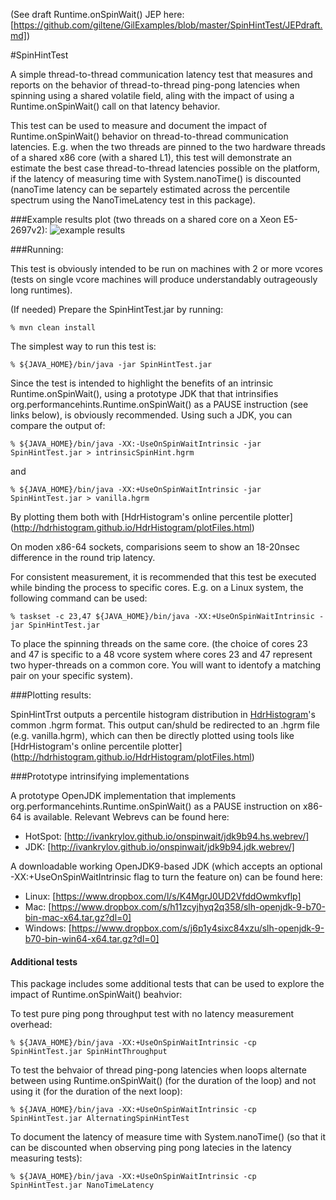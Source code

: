 (See draft Runtime.onSpinWait() JEP here: [https://github.com/giltene/GilExamples/blob/master/SpinHintTest/JEPdraft.md])

#SpinHintTest

A simple thread-to-thread communication latency test that measures and reports on the
behavior of thread-to-thread ping-pong latencies when spinning using a shared volatile
field, aling with the impact of using a Runtime.onSpinWait() call on that latency behavior.

This test can be used to measure and document the impact of Runtime.onSpinWait() behavior
on thread-to-thread communication latencies. E.g. when the two threads are pinned to
the two hardware threads of a shared x86 core (with a shared L1), this test will
demonstrate an estimate the best case thread-to-thread latencies possible on the
platform, if the latency of measuring time with System.nanoTime() is discounted
(nanoTime latency can be separtely estimated across the percentile spectrum using
the NanoTimeLatency test in this package).

###Example results plot (two threads on a shared core on a Xeon E5-2697v2): 
![example results] 

###Running:

This test is obviously intended to be run on machines with 2 or more vcores (tests on single vcore machines will
produce understandably outrageously long runtimes).
 
(If needed) Prepare the SpinHintTest.jar by running:
 
    % mvn clean install

The simplest way to run this test is:

    % ${JAVA_HOME}/bin/java -jar SpinHintTest.jar

Since the test is intended to highlight the benefits of an intrinsic Runtime.onSpinWait(), using a prototype JDK
that that intrinsifies org.performancehints.Runtime.onSpinWait() as a PAUSE instruction
(see links below), is obviously recommended. Using such a JDK, you can compare the output of:

    % ${JAVA_HOME}/bin/java -XX:-UseOnSpinWaitIntrinsic -jar SpinHintTest.jar > intrinsicSpinHint.hgrm

and 
    
    % ${JAVA_HOME}/bin/java -XX:+UseOnSpinWaitIntrinsic -jar SpinHintTest.jar > vanilla.hgrm

By plotting them both with [HdrHistogram's online percentile plotter] (http://hdrhistogram.github.io/HdrHistogram/plotFiles.html)

On moden x86-64 sockets, comparisions seem to show an 18-20nsec difference in the round trip latency.  

For consistent measurement, it is recommended that this test be executed while
binding the process to specific cores. E.g. on a Linux system, the following
command can be used:

    % taskset -c 23,47 ${JAVA_HOME}/bin/java -XX:+UseOnSpinWaitIntrinsic -jar SpinHintTest.jar
    
To place the spinning threads on the same core. (the choice of cores 23 and 47 is specific
to a 48 vcore system where cores 23 and 47 represent two hyper-threads on a common core. You will want
to identofy a matching pair on your specific system).
 
###Plotting results:
 
SpinHintTrst outputs a percentile histogram distribution in [HdrHistogram](http://hdrhistogram.org)'s common
.hgrm format. This output can/shuld be redirected to an .hgrm file (e.g. vanilla.hgrm),
which can then be directly plotted using tools like [HdrHistogram's online percentile plotter] (http://hdrhistogram.github.io/HdrHistogram/plotFiles.html)

 
###Prototype intrinsifying implementations

A prototype OpenJDK implementation that implements org.performancehints.Runtime.onSpinWait() as a PAUSE instruction
on x86-64 is available. Relevant Webrevs can be found here:  
- HotSpot: [http://ivankrylov.github.io/onspinwait/jdk9b94.hs.webrev/]  
- JDK: [http://ivankrylov.github.io/onspinwait/jdk9b94.jdk.webrev/]  
      
A downloadable working OpenJDK9-based JDK (which accepts an optional -XX:+UseOnSpinWaitIntrinsic flag to turn the
feature on) can be found here:   
- Linux: [https://www.dropbox.com/l/s/K4MgrJ0UD2VfddOwmkvflp]  
- Mac: [https://www.dropbox.com/s/h11zcyjhyq2q358/slh-openjdk-9-b70-bin-mac-x64.tar.gz?dl=0]  
- Windows: [https://www.dropbox.com/s/j6p1y4sixc84xzu/slh-openjdk-9-b70-bin-win64-x64.tar.gz?dl=0]  

#### Additional tests

This package includes some additional tests that can be used to explore the impact of Runtime.onSpinWait()
beahvior: 

To test pure ping pong throughput test with no latency measurement overhead:

    % ${JAVA_HOME}/bin/java -XX:+UseOnSpinWaitIntrinsic -cp SpinHintTest.jar SpinHintThroughput

To test the behvaior of thread ping-pong latencies when loops alternate between using Runtime.onSpinWait()
(for the duration of the loop) and not using it (for the duration of the next loop):

    % ${JAVA_HOME}/bin/java -XX:+UseOnSpinWaitIntrinsic -cp SpinHintTest.jar AlternatingSpinHintTest
    
To document the latency of measure time with System.nanoTime() (so that it can be discounted when
observing ping pong latecies in the latency measuring tests):

    % ${JAVA_HOME}/bin/java -XX:+UseOnSpinWaitIntrinsic -cp SpinHintTest.jar NanoTimeLatency
    
[example results]:https://raw.github.com/giltene/GilExamples/master/SpinHintTest/SpinLoopLatency_E5-2697v2_sharedCore.png "Example Results on E5-2697v2"
